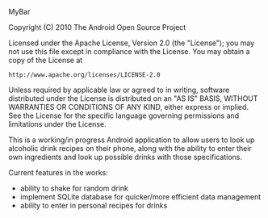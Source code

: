 MyBar 

Copyright (C) 2010 The Android Open Source Project

Licensed under the Apache License, Version 2.0 (the "License");
you may not use this file except in compliance with the License.
You may obtain a copy of the License at

	http://www.apache.org/licenses/LICENSE-2.0

Unless required by applicable law or agreed to in writing, software
distributed under the License is distributed on an "AS IS" BASIS,
WITHOUT WARRANTIES OR CONDITIONS OF ANY KIND, either express or implied.
See the License for the specific language governing permissions and
limitations under the License.


This is a working/in progress Android application to allow users to 
look up alcoholic drink recipes on their phone, along with the ability
to enter their own ingredients and look up possible drinks with those
specifications.

Current features in the works:
 - ability to shake for random drink
 - implement SQLite database for quicker/more efficient data management
 - ability to enter in personal recipes for drinks
